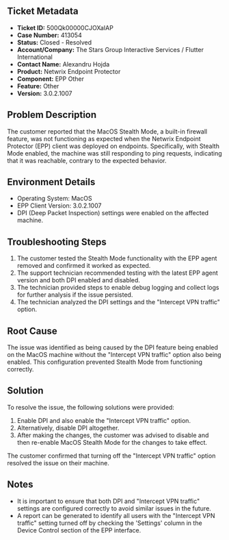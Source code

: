 ## Ticket Metadata
- **Ticket ID:** 500Qk00000CJOXaIAP
- **Case Number:** 413054
- **Status:** Closed - Resolved
- **Account/Company:** The Stars Group Interactive Services / Flutter International
- **Contact Name:** Alexandru Hojda
- **Product:** Netwrix Endpoint Protector
- **Component:** EPP Other
- **Feature:** Other
- **Version:** 3.0.2.1007

## Problem Description
The customer reported that the MacOS Stealth Mode, a built-in firewall feature, was not functioning as expected when the Netwrix Endpoint Protector (EPP) client was deployed on endpoints. Specifically, with Stealth Mode enabled, the machine was still responding to ping requests, indicating that it was reachable, contrary to the expected behavior.

## Environment Details
- Operating System: MacOS
- EPP Client Version: 3.0.2.1007
- DPI (Deep Packet Inspection) settings were enabled on the affected machine.

## Troubleshooting Steps
1. The customer tested the Stealth Mode functionality with the EPP agent removed and confirmed it worked as expected.
2. The support technician recommended testing with the latest EPP agent version and both DPI enabled and disabled.
3. The technician provided steps to enable debug logging and collect logs for further analysis if the issue persisted.
4. The technician analyzed the DPI settings and the "Intercept VPN traffic" option.

## Root Cause
The issue was identified as being caused by the DPI feature being enabled on the MacOS machine without the "Intercept VPN traffic" option also being enabled. This configuration prevented Stealth Mode from functioning correctly.

## Solution
To resolve the issue, the following solutions were provided:
1. Enable DPI and also enable the "Intercept VPN traffic" option.
2. Alternatively, disable DPI altogether.
3. After making the changes, the customer was advised to disable and then re-enable MacOS Stealth Mode for the changes to take effect.

The customer confirmed that turning off the "Intercept VPN traffic" option resolved the issue on their machine.

## Notes
- It is important to ensure that both DPI and "Intercept VPN traffic" settings are configured correctly to avoid similar issues in the future.
- A report can be generated to identify all users with the "Intercept VPN traffic" setting turned off by checking the 'Settings' column in the Device Control section of the EPP interface.